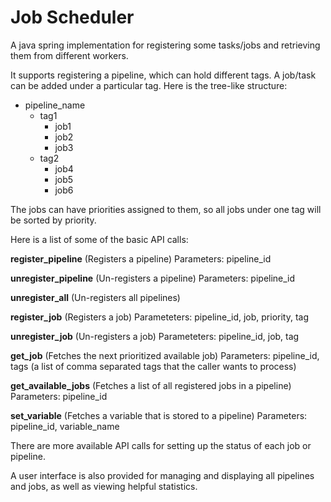 # Job Scheduler
 A java spring implementation for registering some tasks/jobs and retrieving them from different workers.
 
 It supports registering a pipeline, which can hold different tags. A job/task can be added under a particular tag.
 Here is the tree-like structure:
 
 * pipeline_name
   * tag1
     * job1
     * job2
     * job3
   * tag2
     * job4
     * job5
     * job6
       
The jobs can have priorities assigned to them, so all jobs under one tag will be sorted by priority.

Here is a list of some of the basic API calls:

**register_pipeline** (Registers a pipeline) Parameters: pipeline_id

**unregister_pipeline** (Un-registers a pipeline) Parameters: pipeline_id

**unregister_all** (Un-registers all pipelines)

**register_job** (Registers a job) Parameteters: pipeline_id, job, priority, tag

**unregister_job** (Un-registers a job) Parameteters: pipeline_id, job, tag

**get_job** (Fetches the next prioritized available job) Parameters: pipeline_id, tags (a list of comma separated tags that the caller wants to process)

**get_available_jobs** (Fetches a list of all registered jobs in a pipeline) Parameters: pipeline_id

**set_variable** (Fetches a variable that is stored to a pipeline) Parameters: pipeline_id, variable_name

There are more available API calls for setting up the status of each job or pipeline.

A user interface is also provided for managing and displaying all pipelines and jobs, as well as viewing helpful statistics.
